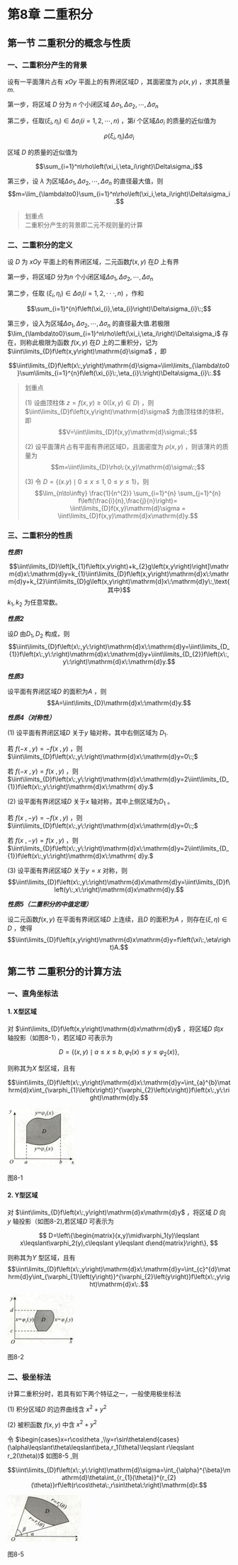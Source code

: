 # 第8章 二重积分

## 第一节 二重积分的概念与性质

### 一、二重积分产生的背景

设有一平面薄片占有 $xOy$ 平面上的有界闭区域$D$ ，其面密度为 $\rho(x,y)$ ，求其质量$m.$

第一步，将区域 $D$ 分为 $n$ 个小闭区域 $\Delta\sigma_1,\Delta\sigma_2,\cdots,\Delta\sigma_n$

第二步，任取$(\xi_i,\eta_i)\in\Delta\sigma_i(i=1,2,\cdots,n)$ ，第$i$ 个区域$\Delta\sigma_i$ 的质量的近似值为

$$\rho\left(\xi_i,\eta_i\right)\Delta\sigma_i$$

区域 $D$ 的质量的近似值为

$$\sum_{i=1}^n\rho\left(\xi_i,\eta_i\right)\Delta\sigma_i$$

第三步，设 $\lambda$ 为区域$\Delta\sigma_1,\Delta\sigma_2,\cdots,\Delta\sigma_n$ 的直径最大值，则
$$m=\lim_{\lambda\to0}\sum_{i=1}^n\rho\left(\xi_i,\eta_i\right)\Delta\sigma_i.$$

> 划重点  
> 二重积分产生的背景即二元不规则量的计算

### 二、二重积分的定义

设 $D$ 为 $xOy$ 平面上的有界闭区域，二元函数$f(x,y)$ 在$D$ 上有界

第一步，将区域$D$ 分为$n$ 个小闭区域$\Delta\sigma_1,\Delta\sigma_2,\cdots,\Delta\sigma_n$

第二步，任取 $(\xi_{i},\eta_{i})\in\Delta\sigma_{i}(i=1,2,\cdotp\cdotp\cdotp,n)$ ，作和

$$\sum_{i=1}^{n}f\left(\xi_{i},\eta_{i}\right)\Delta\sigma_{i}\:;$$

第三步，设入为区域$\Delta\sigma_1,\Delta\sigma_2,\cdots,\Delta\sigma_n$ 的直径最大值.若极限 $\lim_{\lambda\to0}\sum_{i=1}^n\rho\left(\xi_i,\eta_i\right)\Delta\sigma_i$ 存在，则称此极限为函数 $f(x,y)$ 在$D$ 上的二重积分，记为 $\iint\limits_{D}f\left(x,y\right)\mathrm{d}\sigma$ ，即

$$\iint\limits_{D}f\left(x\:,y\right)\mathrm{d}\sigma=\lim\limits_{\lambda\to0}\sum\limits_{i=1}^{n}f\left(\xi_{i}\:,\eta_{i}\:\right)\Delta\sigma_{i}\:.$$

>划重点
>
>(1) 设曲顶柱体 $z=f(x,y)\geq0((x,y)\in D)$ ，则 $\iint\limits_{D}f\left(x,y\right)\mathrm{d}\sigma$ 为曲顶柱体的体积，即
>$$V=\iint\limits_{D}f(x,y)\mathrm{d}\sigma\:;$$
>
>(2) 设平面薄片占有平面有界闭区域D，且面密度为 $\rho(x,y)$ ，则该薄片的质量为
>$$m=\iint\limits_{D}\rho\:(x,y)\mathrm{d}\sigma\:;$$
>
>(3) 令 $D=\{(x.y)\mid 0\le x \le 1,\;0\le y\le 1\}$，则
> $$\lim_{n\to\infty} \frac{1}{n^{2}} \sum_{i=1}^{n} \sum_{j=1}^{n} f\left(\frac{i}{n},\frac{j}{n}\right)= \iint\limits_{D}f(x,y)\mathrm{d}\sigma = \iint\limits_{D}f(x,y)\mathrm{d}x\mathrm{d}y.$$

### 三、二重积分的性质

***性质1***

$$\iint\limits_{D}\left[k_{1}f\left(x,y\right)+k_{2}g\left(x,y\right)\right]\mathrm{d}x\:\mathrm{d}y=k_{1}\iint\limits_{D}f\left(x,y\right)\mathrm{d}x\:\mathrm{d}y+k_{2}\iint\limits_{D}g\left(x,y\right)\mathrm{d}x\:\mathrm{d}y\:,\text{其中}$$
$k_1,k_2$ 为任意常数。

***性质2***

设$D$ 由$D_1,D_2$ 构成，则
$$\iint\limits_{D}f\left(x\:,y\:\right)\mathrm{d}x\:\mathrm{d}y=\iint\limits_{D_{1}}f\left(x\:,y\:\right)\mathrm{d}x\:\mathrm{d}y+\iint\limits_{D_{2}}f\left(x\:,y\:\right)\mathrm{d}x\:\mathrm{d}y.$$

***性质3***

设平面有界闭区域$D$ 的面积为$A$ ，则
$$A=\iint\limits_{D}\mathrm{d}x\:\mathrm{d}y.$$

***性质4（对称性）***

(1) 设平面有界闭区域$D$ 关于$y$ 轴对称，其中右侧区域为 $D_{1}.$

若 $f\left(-x\:,y\right)=-f\left(x\:,y\right)$ ，则 $\iint\limits_{D}f\left(x\:,y\:\right)\mathrm{d}x\:\mathrm{d}y=0\:;$

若 $f\left(-x\:,y\right)=f\left(x\:,y\right)$ ，则 $\iint\limits_{D}f\left(x\:,y\:\right)\mathrm{d}x\:\mathrm{d}y=2\iint\limits_{D_{1}}f\left(x\:,y\:\right)\mathrm{d}x\:\mathrm{ d}y.$

(2) 设平面有界闭区域$D$ 关于$x$ 轴对称，其中上侧区域为$D_{1}$ 。

若 $f\left(x\:,-y\right)=-f\left(x\:,y\right)$ ，则 $\iint\limits_{D}f\left(x\:,y\:\right)\mathrm{d}x\:\mathrm{d}y=0\:;$

若 $f\left(x\:,-y\right)=f\left(x\:,y\right)$ ，则 $\iint\limits_{D}f\left(x\:,y\:\right)\mathrm{d}x\:\mathrm{d}y=2\iint\limits_{D_{1}}f\left(x\:,y\:\right)\mathrm{d}x\:\mathrm{ d}y.$

(3) 设平面有界闭区域$D$ 关于$y=x$ 对称，则
$$\iint\limits_{D}f\left(x\:,y\:\right)\mathrm{d}x\mathrm{d}y=\iint\limits_{D}f\left(y\:,x\:\right)\mathrm{d}x\mathrm{d}y.$$

***性质5（二重积分的中值定理）***

设二元函数$f(x,y)$ 在平面有界闭区域$D$ 上连续，且$D$ 的面积为$A$ ，则存在$(\xi,\eta)\in D$ ，使得
$$\iint\limits_{D}f\left(x,y\right)\mathrm{d}x\mathrm{d}y=f\left(\xi\:,\eta\right)A.$$

## 第二节 二重积分的计算方法

### 一、直角坐标法

#### 1. X型区域

对 $\iint\limits_{D}f\left(x,y\right)\mathrm{d}x\mathrm{d}y$ ，将区域$D$ 向$x$ 轴投影（如图8-1），若区域$D$ 可表示为

$$D=\{(x,y)\mid a\leqslant x\leqslant b,\varphi_1(x)\leqslant y\leqslant\varphi_2(x)\},$$

则称其为$X$ 型区域，且有

$$\iint\limits_{D}f\left(x\:,y\right)\mathrm{d}x\:\mathrm{d}y=\int_{a}^{b}\mathrm{d}x\int_{\varphi_{1}\left(x\right)}^{\varphi_{2}\left(x\right)}f\left(x\:,y\:\right)\mathrm{d}y.$$

![图8-1](第8章_1.png)

图8-1

#### 2. Y型区域

对 $\iint\limits_{D}f\left(x\:,y\right)\mathrm{d}x\mathrm{d}y$ ，将区域 $D$ 向 $y$ 轴投影（如图8-2),若区域$D$ 可表示为

$$
D=\left\{\begin{matrix}(x,y)\mid\varphi_1(y)\leqslant x\leqslant\varphi_2(y),c\leqslant y\leqslant d\end{matrix}\right\},
$$

则称其为$Y$ 型区域，且有
$$\iint\limits_{D}f\left(x\:,y\right)\mathrm{d}x\:\mathrm{d}y=\int_{c}^{d}\mathrm{d}y\int_{\varphi_{1}\left(y\right)}^{\varphi_{2}\left(y\right)}f\left(x\:,y\right)\mathrm{d}x\:.$$

![图8-2](第8章_2.png)

图8-2

### 二、极坐标法

计算二重积分时，若具有如下两个特征之一，一般使用极坐标法

(1) 积分区域$D$ 的边界曲线含 $x^2+y^2$

(2) 被积函数 $f(x,y)$ 中含 $x^2+y^2$

令 $\begin{cases}x=r\cos\theta ,\\y=r\sin\theta\end{cases}(\alpha\leqslant\theta\leqslant\beta,r_1(\theta)\leqslant r\leqslant r_2(\theta))$ 如图8-5 ,则

$$\iint\limits_{D}f\left(x\:,y\:\right)\mathrm{d}\sigma=\int_{\alpha}^{\beta}\mathrm{d}\theta\int_{r_{1}(\theta)}^{r_{2}(\theta)}rf\left(r\cos\theta\:,r\sin\theta\:\right)\mathrm{d}r.$$

![图8-5](第8章_3.png)

图8-5
